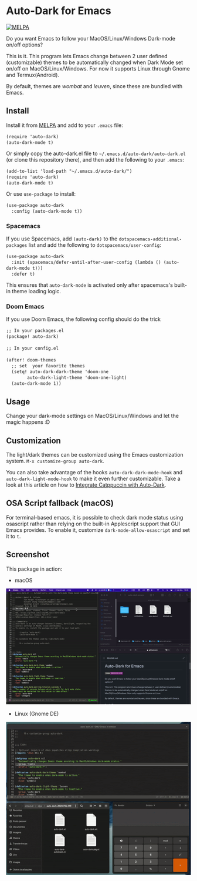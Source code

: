 # Auto-Dark for Emacs

[![MELPA](https://melpa.org/packages/auto-dark-badge.svg)](https://melpa.org/#/auto-dark)

Do you want Emacs to follow your MacOS/Linux/Windows Dark-mode on/off options?

This is it. This program lets Emacs change between 2 user defined (customizable) themes to be automatically changed when Dark Mode set on/off on MacOS/Linux/Windows. For now it supports Linux through Gnome and Termux(Android).

By default, themes are _wombat_ and _leuven_, since these are bundled with Emacs.

## Install

Install it from [MELPA](https://melpa.org/#/auto-dark) and add to your `.emacs` file:

```emacs-lisp
(require 'auto-dark)
(auto-dark-mode t)
```

Or simply copy the auto-dark.el file to `~/.emacs.d/auto-dark/auto-dark.el` (or clone this repository there), and then add the following to your `.emacs`:

```emacs-lisp
(add-to-list 'load-path "~/.emacs.d/auto-dark/")
(require 'auto-dark)
(auto-dark-mode t)
```

Or use `use-package` to install:

```emacs-lisp
(use-package auto-dark
  :config (auto-dark-mode t))
```

### Spacemacs

If you use Spacemacs, add `(auto-dark)` to the `dotspacemacs-additional-packages` list and add the following to `dotspacemacs/user-config`:
```emacs-lisp
(use-package auto-dark
  :init (spacemacs/defer-until-after-user-config (lambda () (auto-dark-mode t)))
  :defer t)
```
This ensures that `auto-dark-mode` is activated only after spacemacs's built-in theme loading logic.

### Doom Emacs 
If you use Doom Emacs, the following config should do the trick

```emacs-lisp
;; In your packages.el
(package! auto-dark)

;; In your config.el

(after! doom-themes
  ;; set  your favorite themes
  (setq! auto-dark-dark-theme 'doom-one
        auto-dark-light-theme 'doom-one-light)
  (auto-dark-mode 1))
```

## Usage

Change your dark-mode settings on MacOS/Linux/Windows and let the magic happens :D

## Customization

The light/dark themes can be customized using the Emacs customization system. `M-x customize-group auto-dark`.

You can also take advantage of the hooks `auto-dark-dark-mode-hook`
and `auto-dark-light-mode-hook` to make it even further
customizable. Take a look at this article on how to [Integrate
Catppuccin with
Auto-Dark](https://www.rahuljuliato.com/posts/auto-dark-catppuccin).


## OSA Script fallback (macOS)

For terminal-based emacs, it is possible to check dark mode status using osascript rather than relying on the built-in Applescript support that GUI Emacs provides. To enable it, customize `dark-mode-allow-osascript` and set it to `t`.

## Screenshot

This package in action:

- macOS

![auto-dark-emacs in action - macos](images/demo.gif)


- Linux (Gnome DE)

![auto-dark-emacs in action - linux gnome](images/demo_gnome.gif)


